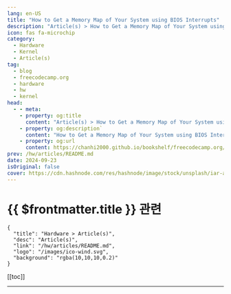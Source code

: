```yaml
---
lang: en-US
title: "How to Get a Memory Map of Your System using BIOS Interrupts"
description: "Article(s) > How to Get a Memory Map of Your System using BIOS Interrupts"
icon: fas fa-microchip
category: 
  - Hardware
  - Kernel
  - Article(s)
tag: 
  - blog
  - freecodecamp.org
  - hardware
  - hw
  - kernel
head:
  - - meta:
    - property: og:title
      content: "Article(s) > How to Get a Memory Map of Your System using BIOS Interrupts"
    - property: og:description`
      content: "How to Get a Memory Map of Your System using BIOS Interrupts"
    - property: og:url
      content: https://chanhi2000.github.io/bookshelf/freecodecamp.org/how-to-get-a-memory-map-of-your-system-using-bios-interrupts.html
prev: /hw/articles/README.md
date: 2024-09-23
isOriginal: false
cover: https://cdn.hashnode.com/res/hashnode/image/stock/unsplash/iar-afB0QQw/upload/7b7f724f7260216b7427408112d5f8c4.jpeg
---
```


# {{ $frontmatter.title }} 관련

```component VPCard
{
  "title": "Hardware > Article(s)",
  "desc": "Article(s)",
  "link": "/hw/articles/README.md",
  "logo": "/images/ico-wind.svg",
  "background": "rgba(10,10,10,0.2)"
}
```

[[toc]]

---

<SiteInfo
  name="How to Get a Memory Map of Your System using BIOS Interrupts"
  desc="When you are developing a kernel, one of the most important things is memory. The kernel must know how much memory is available and where it's located to avoid overwriting crucial system resources. But not all memory is freely available for use. Some..."
  url="https://freecodecamp.org/news/how-to-get-a-memory-map-of-your-system-using-bios-interrupts/"
  logo="https://cdn.freecodecamp.org/universal/favicons/favicon.ico"
  preview="https://cdn.hashnode.com/res/hashnode/image/stock/unsplash/iar-afB0QQw/upload/7b7f724f7260216b7427408112d5f8c4.jpeg"/>

<!-- TODO: 작성 -->

<!-- 
<p>When you are developing a kernel, one of the most important things is memory. The kernel must know how much memory is available and where it's located to avoid overwriting crucial system resources.</p>
<p>But not all memory is freely available for use. Some memory sections are reserved for system functions and others may be occupied by hardware devices. That’s why it is very important to get the system’s memory map.</p>
<h3 id="heading-what-is-a-memory-map">What is a Memory Map?</h3>
<p>But what is a memory map? A memory map is a representation (think about it like a table) that shows how physical memory is organized in your system. It shows the address of each memory region, it’s length and it’s type.</p>
<p>Type 1 means that the region is available for you to use freely and type 2 means that it is reserved by your system. Type 3 means that the region is reserved for the Advanced configuration and power interface (ACPI 3.x). While a type 3 region might not be used by the system, it can be reclaimed later.</p>
<p>Using a memory map will allow you to manage memory resources successfully without any issues such as crashes or system instability.</p>
<p>There are some ways you can detect your system’s available memory. One is by using the BIOS and interrupt 15h. Another one is by doing memory probing.</p>
<p>In this article you will learn which tools are available to help you get a memory map of your system, which ones you should use, and which ones you should avoid and why. Then finally, you will see some assembly code that you can use in your own bootloader / kernel.</p>
<h3 id="heading-prerequisites">Prerequisites</h3>
<p>if you want to follow along with the code shown in this article, you’ll need:</p>
<ul>
<li><p>A Linux operating system</p>
</li>
<li><p>Some knowledge of assembly language</p>
</li>
<li><p>A text editor of your choice</p>
</li>
<li><p>An emulator installed. For this example I use QEMU.</p>
</li>
<li><p>FASM assembler installed</p>
</li>
<li><p>Git to be able to clone the repository (<a target="_blank" href="https://github.com/nikolaospanagopoulos/memoryMapBoot">https://github.com/nikolaospanagopoulos/memoryMapBoot</a>)</p>
</li>
</ul>
<h3 id="heading-a-few-words-about-bios-int-15h">A Few Words about BIOS int 15h</h3>
<p>In Real mode, the BIOS offers many interrupts that interact with the hardware and can give you information.</p>
<p>There are some interrupts that can help with getting a memory map, but the most powerful one is int15h with E820h function (hexadecimal numbers! very important to remember. Decimal numbers will not work). This method offers a detailed memory map that you can use to safely determine which areas of memory can be used for vital tasks like setting up paging, memory allocation, and more.</p>
<p>In this article you will see how you can use this interrupt to get a detailed memory map of your system.</p>
<p>Now, before we go deeper, I would like to add a few things about memory probing and why you should avoid it.</p>
<h3 id="heading-memory-probing-and-why-you-should-avoid-it">Memory probing and why you should avoid it</h3>
<p>Memory probing is the process of manually accessing physical memory and determining whether it is available or not. The issue is that not all memory is designed to be accessed directly.</p>
<p>Accessing parts of memory that you shouldn’t can cause unpredictable behavior like:</p>
<ul>
<li><p><strong>System Crashes:</strong> some memory is reserved for BIOS structures, hardware devices etc. Accessing those areas can lead to system crashes or system instability.</p>
</li>
<li><p><strong>Memory Corruption:</strong> accessing reserved memory areas can lead to corruption of those areas. This can cause again crashes, instability, malfunctions etc</p>
</li>
</ul>
<p>So, you should avoid memory probing because it’s an unnecessary risk to your kernel development process.</p>
<h2 id="heading-the-code">The Code</h2>
<h3 id="heading-step-1-prepare-to-call-int-15h">Step 1: Prepare to Call int 15h</h3>
<p>In this part, you will basically setup the environment needed to invoke int 15h. The general purpose registers need to be stored so that no important data on them is lost during the interrupt invocation. Then the registers <code>bp</code>, <code>ebx</code> are cleared so that they can be set to their initial values.</p>
<p>The “SMAP” value is stored in the <code>edx</code> register to ensure the correct format that the BIOS will return. Finally, we setup the <code>0xe820</code> function and request memory map data.</p>
<pre class="language-plaintext" tabindex="0"><code class="language-plaintext">pusha
mov di, 0x0504        ; Set DI register for memory storage
xor ebx, ebx          ; EBX must be 0
xor bp, bp            ; BP must be 0 (to keep an entry count)
mov edx, 0x534D4150   ; Place "SMAP" into edx | The "SMAP" signature ensures that the BIOS provides the correct memory map format
mov eax, 0xe820       ; Function 0xE820 to get memory map
mov dword [es:di + 20], 1 ; force a valid ACPI 3.X entry | allows us to get additional information (extended attributes)
mov ecx, 24           ; Request 24 bytes of data
</code></pre>
<ul>
<li><p>The <code>pusha</code> command pushed all general purpose registers to the stack to save their values during the interrupt call. They can be restored after the interrupt call to avoid corruption of other areas.</p>
</li>
<li><p>The <code>mov di, 0x0504</code> instruction sets the di register to 0×0504 (where the memory map entries will be stored).</p>
</li>
<li><p><code>xor ebx, ebx</code> the xor instruction uses the xor operator to clear the ebx register. It must be set to 0 to start retrieving entries.</p>
</li>
<li><p><code>xor bp, bp</code> use of the same xor operator here to set bp to 0. This will keep track of your memory entries.</p>
</li>
<li><p><code>mov edx, 0x534D4150</code> this instruction will store <code>0x534D4150</code> (ASCII string “SMAP”) into the edx register. It makes certain that the BIOS will return the correct format for your memory map.</p>
</li>
<li><p><code>mov eax, 0xe820</code> this instruction sets the function 0xe280 which will get the memory map along with int15h.</p>
</li>
<li><p><code>mov dword [es:di + 20], 1</code> this instruction forces a valid ACPI (Advanced Configuration and Power Interface) 3.x entry. This way the BIOS provides extra information in the form of extra attributes.</p>
</li>
<li><p><code>mov ecx, 24</code> this instruction asks the BIOS for 24 bytes of memory data. This is the size that ACPI 3.x entries need to include extra information.</p>
</li>
</ul>
<h3 id="heading-step-2-call-int15h">Step 2: Call int15h</h3>
<p>Here, you can finally invoke the interrupt to fetch the memory map. You need to check that the function is supported by the BIOS and that valid data is being fetched. You also need to ensure that the correct format is being fetched by setting again the “SMAP” into the <code>edx</code> register.</p>
<pre class="language-plaintext" tabindex="0"><code class="language-plaintext">    int 0x15                 ; using interrupt
    jc short .failed         ; carry set on first call means "unsupported function"
    mov edx, 0x534D4150      ; Some BIOSes apparently trash this register? lets set it again
    cmp eax, edx             ; on success, eax must have been reset to "SMAP"
    jne short .failed
    test ebx, ebx            ; ebx = 0 implies list is only 1 entry long (worthless)
    je short .failed
</code></pre>
<ul>
<li><p><code>int 0x15</code> this instruction invokes the interrupt 0×15.</p>
</li>
<li><p><code>jc short .failed</code> is the carry flag that is set. It means the function is unsupported and the call has failed. It jumps to our error handler.</p>
</li>
<li><p><code>mov edx, 0x534D4150</code> set again the “SMAP” because some BIOSes corrupt this register after the call.</p>
</li>
<li><p><code>cmp eax, edx</code> if the call is successfull, on success the BIOS will return the “SMAP” value in eax.</p>
</li>
<li><p><code>jne short .failed</code> if it doesn’t, it means the call has failed and it jumps to our error handling label.</p>
</li>
<li><p><code>test ebx, ebx</code> this instruction checks if ebx is 0 after the first call. This means that the memory map only contains one entry. This entry is probably invalid, so it jumps to the error handling label.</p>
</li>
</ul>
<h3 id="heading-step-3-loop-through-memory-entries">Step 3: Loop Through Memory Entries</h3>
<p>After a successful first invocation, you need to loop through each entry of the memory map.</p>
<p>In the loop, you will invoke again int 15h to get all subsequent memory entries while checking each entry’s length and other attributes. If it meets the criteria, you increment the counter and you store the entry. This continues until there are no entries left to process.</p>
<pre class="language-plaintext" tabindex="0"><code class="language-plaintext">    jmp short .jmpin
.e820lp:
    mov eax, 0xe820          ; eax, ecx get trashed on every int 0x15 call
    mov dword [es:di + 20], 1 ; force a valid ACPI 3.X entry
    mov ecx, 24              ; ask for 24 bytes again
    int 0x15
    jc short .e820f          ; carry set means "end of list already reached"
    mov edx, 0x534D4150      ; repair potentially trashed register
.jmpin:
    jcxz .skipent            ; skip any 0 length entries (If ecx is zero, skip this entry (indicates an invalid entry length))
    cmp cl, 20               ; got a 24 byte ACPI 3.X response?
    jbe short .notext
    test byte [es:di + 20], 1 ;if bit 0 is clear, the entry should be ignored
    je short .skipent         ; jump if bit 0 is clear 
.notext:
    mov eax, [es:di + 8]     ; get lower uint32_t of memory region length
    or eax, [es:di + 12]     ; "or" it with upper uint32_t to test for zero and form 64 bits (little endian)
    jz .skipent              ; if length uint64_t is 0, skip entry
    inc bp                   ; got a good entry: ++count, move to next storage spot
    add di, 24               ; move next entry into buffer
.skipent:
    test ebx, ebx            ; if ebx resets to 0, list is complete
    jne short .e820lp
</code></pre>
<ul>
<li><code>.e820lp</code> is a label for looping through each memory map entry.</li>
</ul>
<p>The next lines are used to call int15h to get the next memory entry:</p>
<ul>
<li><p><code>jc short .e820f</code> if the carry flag is set, it means that we have reached the end of the list.</p>
</li>
<li><p><code>jcxz .skipent</code> if ecx register is 0, it means the length of the memory entry is invalid. So the code skips it.</p>
</li>
<li><p><code>cmp cl, 20</code> checks if the memory entry is a valid ACPI 3.x entry. (It would be 24 bytes long). If it is not, the code jumps to <code>.notext</code>.</p>
</li>
<li><p><code>test byte [es:di + 20], 1</code> checks if bit 0 is set in the memory entry's extended attributes, indicating a valid entry. If it's clear, the entry is skipped.</p>
</li>
<li><p><code>mov eax, [es:di + 8]</code> gets the lower 32 bits of the memory region length and then we combine it using the or operator, with the upper 32 bits. If the total length is 0, then the entry is skipped.</p>
</li>
<li><p><code>inc bp</code> increments entry count.</p>
</li>
<li><p><code>add di, 24</code> moves the pointer di forward to the next memory entry. Each entry is 24 bytes long.</p>
</li>
</ul>
<h3 id="heading-step-4-end-of-memory-entries-handling">Step 4: End of Memory Entries Handling</h3>
<p>Finally, you can store the entry count. And by using the <code>popa</code> instruction, you will restore all general purpose registers to their previous values. If an error occurs during the process, the code jumps to <code>.failed</code> label which is our error handling function.</p>
<pre class="language-plaintext" tabindex="0"><code class="language-plaintext">.e820f:
    mov [mmap_ent], bp       ; store the entry count
    clc                      ; there is "jc" on end of list to this point, so the carry must be cleared

    popa
    ret
.failed:
    stc                      ; "function unsupported" error exit
    ret
</code></pre>
<ul>
<li><p><code>mov [mmap_ent], bp</code> stores the entry count.</p>
</li>
<li><p><code>clc</code> clears the carry flag because it is already set.</p>
</li>
<li><p><code>popa</code> pops all general purpose registers back from the stack.</p>
</li>
<li><p><code>.failed</code> we use this label for error handling.</p>
</li>
</ul>
<p>Here is a video from my YouTube account where I implement and explain the above code:</p>
<div class="embed-wrapper">
        <iframe width="560" height="315" src="https://www.youtube.com/embed/WW3pduHMWkc" style="aspect-ratio: 16 / 9; width: 100%; height: auto;" title="YouTube video player" allow="accelerometer; autoplay; clipboard-write; encrypted-media; gyroscope; picture-in-picture; web-share" referrerpolicy="strict-origin-when-cross-origin" allowfullscreen="" loading="lazy"></iframe></div>
<p> </p>
<h3 id="heading-epilogue">Epilogue</h3>
<p>In kernel development, one of the most important tasks is managing memory. The above is a reliable way to detect your system’s memory layout information. This means that you can make safe decisions when allocating resources, implementing paging, and so on.</p>
<p>It might appear to be complex and it maybe is, but if you follow the code line by line you will be able to understand it. These techniques will allow you to build a robust kernel capable of running on different hardware configurations.</p>
<p>Keep Coding!</p>
-->


